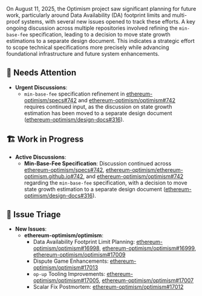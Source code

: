 On August 11, 2025, the Optimism project saw significant planning for future work, particularly around Data Availability (DA) footprint limits and multi-proof systems, with several new issues opened to track these efforts. A key ongoing discussion across multiple repositories involved refining the `min-base-fee` specification, leading to a decision to move state growth estimations to a separate design document. This indicates a strategic effort to scope technical specifications more precisely while advancing foundational infrastructure and future system enhancements.

## 🚨 Needs Attention
- **Urgent Discussions**:
    - `min-base-fee` specification refinement in [ethereum-optimism/specs#742](https://github.com/ethereum-optimism/specs/issues/742) and [ethereum-optimism/optimism#742](https://github.com/ethereum-optimism/optimism/issues/742) requires continued input, as the discussion on state growth estimation has been moved to a separate design document ([ethereum-optimism/design-docs#316](https://github.com/ethereum-optimism/design-docs/issues/316)).

## 🏗️ Work in Progress
- **Active Discussions**:
    - **Min-Base-Fee Specification**: Discussion continued across [ethereum-optimism/specs#742](https://github.com/ethereum-optimism/specs/issues/742), [ethereum-optimism/ethereum-optimism.github.io#742](https://github.com/ethereum-optimism/ethereum-optimism.github.io/issues/742), and [ethereum-optimism/optimism#742](https://github.com/ethereum-optimism/optimism/issues/742) regarding the `min-base-fee` specification, with a decision to move state growth estimation to a separate design document ([ethereum-optimism/design-docs#316](https://github.com/ethereum-optimism/design-docs/issues/316)).

## 🐞 Issue Triage
- **New Issues**:
    - **ethereum-optimism/optimism**:
        - Data Availability Footprint Limit Planning: [ethereum-optimism/optimism#16998](https://github.com/ethereum-optimism/optimism/issues/16998), [ethereum-optimism/optimism#16999](https://github.com/ethereum-optimism/optimism/issues/16999), [ethereum-optimism/optimism#17009](https://github.com/ethereum-optimism/optimism/issues/17009)
        - Dispute Game Enhancements: [ethereum-optimism/optimism#17013](https://github.com/ethereum-optimism/optimism/issues/17013)
        - `op-up` Tooling Improvements: [ethereum-optimism/optimism#17005](https://github.com/ethereum-optimism/optimism/issues/17005), [ethereum-optimism/optimism#17007](https://github.com/ethereum-optimism/optimism/issues/17007)
        - Scalar Fix Postmortem: [ethereum-optimism/optimism#17012](https://github.com/ethereum-optimism/optimism/issues/17012)